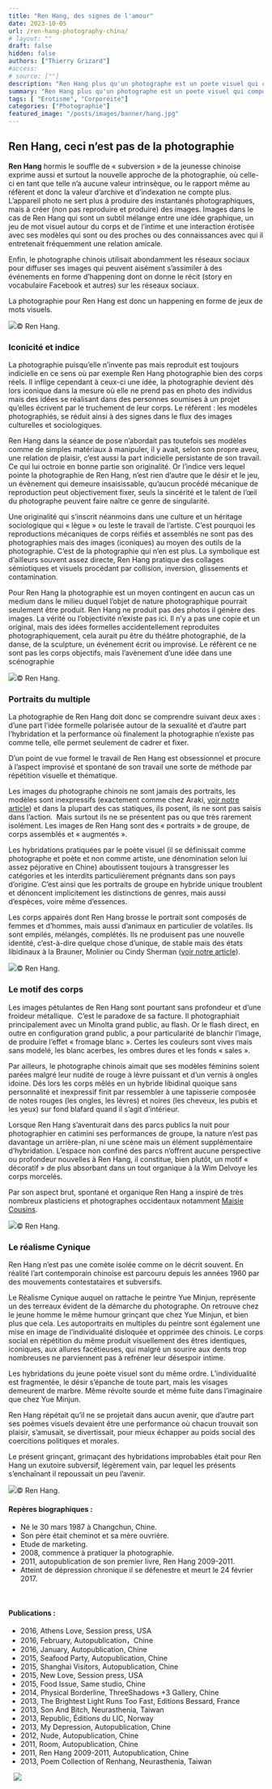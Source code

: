 ```yaml
---
title: "Ren Hang, des signes de l'amour"
date: 2023-10-05
url: /ren-hang-photography-china/
# layout: ""
draft: false
hidden: false
authors: ["Thierry Grizard"]
#access: 
# source: [""]
description: "Ren Hang plus qu'un photographe est un poete visuel qui compose en images des jeux de mots ou de signes. Il procède par collages, collisions et inversions."
summary: "Ren Hang plus qu'un photographe est un poete visuel qui compose en images des jeux de mots ou de signes. Il procède par collages, collisions et inversions."
tags: [ "Erotisme", "Corporéité"]
categories: ["Photographie"]
featured_image: "/posts/images/banner/hang.jpg"
---
```

## Ren Hang, ceci n’est pas de la photographie

**Ren Hang** hormis le souffle de « subversion » de la jeunesse chinoise exprime aussi et surtout la nouvelle approche de la photographie, où celle-ci en tant que telle n’a aucune valeur intrinsèque, ou le rapport même au réfèrent et donc la valeur d’archive et d’indexation ne compte plus. L’appareil photo ne sert plus à produire des instantanés photographiques, mais à créer (non pas reproduire et produire) des images. Images dans le cas de Ren Hang qui sont un subtil mélange entre une idée graphique, un jeu de mot visuel autour du corps et de l’intime et une interaction érotisée avec ses modèles qui sont ou des proches ou des connaissances avec qui il entretenait fréquemment une relation amicale.

Enfin, le photographe chinois utilisait abondamment les réseaux sociaux pour diffuser ses images qui peuvent aisément s’assimiler à des événements en forme d’happening dont on donne le récit (story en vocabulaire Facebook et autres) sur les réseaux sociaux.

La photographie pour Ren Hang est donc un happening en forme de jeux de mots visuels.

![](/posts/images/hang/ren-hang-solo-show-new-york-china-photography-klein-sun-gallery-art-gallery-athens-love.012.jpg)© Ren Hang.

### Iconicité et indice

La photographie puisqu’elle n’invente pas mais reproduit est toujours indicielle en ce sens où par exemple Ren Hang photographie bien des corps réels. Il inflige cependant à ceux-ci une idée, la photographie devient dès lors iconique dans la mesure où elle ne prend pas en photo des individus mais des idées se réalisant dans des personnes soumises à un projet qu’elles écrivent par le truchement de leur corps. Le réfèrent : les modèles photographiés, se réduit ainsi à des signes dans le flux des images culturelles et sociologiques.

Ren Hang dans la séance de pose n’abordait pas toutefois ses modèles comme de simples matériaux à manipuler, il y avait, selon son propre aveu, une relation de plaisir, c’est aussi la part indicielle persistante de son travail. Ce qui lui octroie en bonne partie son originalité. Or l’indice vers lequel pointe la photographie de Ren Hang, n’est rien d’autre que le désir et le jeu, un évènement qui demeure insaisissable, qu’aucun procédé mécanique de reproduction peut objectivement fixer, seuls la sincérité et le talent de l’œil du photographe peuvent faire naître ce genre de singularité.

Une originalité qui s’inscrit néanmoins dans une culture et un héritage sociologique qui « lègue » ou leste le travail de l’artiste. C’est pourquoi les reproductions mécaniques de corps réifiés et assemblés ne sont pas des photographies mais des images (iconiques) au moyen des outils de la photographie. C’est de la photographie qui n’en est plus. La symbolique est d’ailleurs souvent assez directe, Ren Hang pratique des collages sémiotiques et visuels procédant par collision, inversion, glissements et contamination.

Pour Ren Hang la photographie est un moyen contingent en aucun cas un medium dans le milieu duquel l’objet de nature photographique pourrait seulement être produit. Ren Hang ne produit pas des photos il génère des images. La vérité ou l’objectivité n’existe pas ici. Il n’y a pas une copie et un original, mais des idées formelles accidentellement reproduites photographiquement, cela aurait pu être du théâtre photographié, de la danse, de la sculpture, un événement écrit ou improvisé. Le réfèrent ce ne sont pas les corps objectifs, mais l’avènement d’une idée dans une scénographie

![](/posts/images/hang/ren-hang_photography_solo-show_mep.009.jpg)© Ren Hang.

### Portraits du multiple

La photographie de Ren Hang doit donc se comprendre suivant deux axes : d’une part l’idée formelle polarisée autour de la sexualité et d’autre part l’hybridation et la performance où finalement la photographie n’existe pas comme telle, elle permet seulement de cadrer et fixer.

D’un point de vue formel le travail de Ren Hang est obsessionnel et procure à l’aspect improvisé et spontané de son travail une sorte de méthode par répétition visuelle et thématique.

Les images du photographe chinois ne sont jamais des portraits, les modèles sont inexpressifs (exactement comme chez Araki, [voir notre article](/araki/)) et dans la plupart des cas statiques, ils posent, ils ne sont pas saisis dans l’action.  Mais surtout ils ne se présentent pas ou que très rarement isolément. Les images de Ren Hang sont des « portraits » de groupe, de corps assemblés et « augmentés ».

Les hybridations pratiquées par le poète visuel (il se définissait comme photographe et poète et non comme artiste, une dénomination selon lui assez péjorative en Chine) aboutissent toujours à transgresser les catégories et les interdits particulièrement prégnants dans son pays d’origine. C’est ainsi que les portraits de groupe en hybride unique troublent et dénoncent implicitement les distinctions de genres, mais aussi d’espèces, voire même d’essences.

Les corps appairés dont Ren Hang brosse le portrait sont composés de femmes et d’hommes, mais aussi d’animaux en particulier de volatiles. Ils sont empilés, mélangés, complétés. Ils ne produisent pas une nouvelle identité, c’est-à-dire quelque chose d’unique, de stable mais des états libidinaux à la Brauner, Molinier ou Cindy Sherman ([voir notre article](/cindy-sherman-picture-generation/)).

![](/posts/images/hang/ren-hang_photography_solo-show_mep.006.jpg)© Ren Hang.

### Le motif des corps

Les images pétulantes de Ren Hang sont pourtant sans profondeur et d’une froideur métallique.  C’est le paradoxe de sa facture. Il photographiait principalement avec un Minolta grand public, au flash. Or le flash direct, en outre en configuration grand public, a pour particularité de blanchir l’image, de produire l’effet « fromage blanc ». Certes les couleurs sont vives mais sans modelé, les blanc acerbes, les ombres dures et les fonds « sales ».

Par ailleurs, le photographe chinois aimait que ses modèles féminins soient parées malgré leur nudité de rouge à lèvre puissant et d’un vernis à ongles idoine. Dés lors les corps mêlés en un hybride libidinal quoique sans personnalité et inexpressif finit par ressembler à une tapisserie composée de notes rouges (les ongles, les lèvres) et noires (les cheveux, les pubis et les yeux) sur fond blafard quand il s’agit d’intérieur.

Lorsque Ren Hang s’aventurait dans des parcs publics la nuit pour photographier en catimini ses performances de groupe, la nature n’est pas davantage un arrière-plan, ni une scène mais un élément supplémentaire d’hybridation. L’espace non confiné des parcs n’offrent aucune perspective ou profondeur nouvelles à Ren Hang, il constitue, bien plutôt, un motif « décoratif » de plus absorbant dans un tout organique à la Wim Delvoye les corps morcelés.

Par son aspect brut, spontané et organique Ren Hang a inspiré de très nombreux plasticiens et photographes occidentaux notamment [Maisie Cousins](/maisie-cousins-feminisme-erotisme/).

![](/posts/images/hang/ren-hang_photography_solo-show_mep.001-2.jpg)© Ren Hang.

### Le réalisme Cynique

Ren Hang n’est pas une comète isolée comme on le décrit souvent. En réalité l’art contemporain chinoise est parcouru depuis les années 1960 par des mouvements contestataires et subversifs.

Le Réalisme Cynique auquel on rattache le peintre Yue Minjun, représente un des terreaux évident de la démarche du photographe. On retrouve chez le jeune homme le même humour grinçant que chez Yue Minjun, et bien plus que cela. Les autoportraits en multiples du peintre sont également une mise en image de l’individualité disloquée et opprimée des chinois. Le corps social en répétition du même produit visuellement des êtres identiques, iconiques, aux allures facétieuses, qui malgré un sourire aux dents trop nombreuses ne parviennent pas à refréner leur désespoir intime.

Les hybridations du jeune poète visuel sont du même ordre. L’individualité est fragmentée, le désir s’épanche de toute part, mais les visages demeurent de marbre. Même révolte sourde et même fuite dans l’imaginaire que chez Yue Minjun.

Ren Hang répétait qu’il ne se projetait dans aucun avenir, que d’autre part ses poèmes visuels devaient être une performance où chacun trouvait son plaisir, s’amusait, se divertissait, pour mieux échapper au poids social des coercitions politiques et morales.

Le présent grinçant, grimaçant des hybridations improbables était pour Ren Hang un exutoire subversif, légèrement vain, par lequel les présents s’enchaînant il repoussait un peu l’avenir.

![](/posts/images/hang/ren-hang_photography_solo-show_mep.003.jpg)© Ren Hang.

#### Repères biographiques :

* Né le 30 mars 1987 à Changchun, Chine.
* Son père était cheminot et sa mère ouvrière.
* Etude de marketing.
* 2008, commence à pratiquer la photographie.
* 2011, autopublication de son premier livre, Ren Hang 2009-2011.
* Atteint de dépression chronique il se défenestre et meurt le 24 février 2017.

⠀
#### Publications :

* 2016, Athens Love, Session press, USA
* 2016, February, Autopublication，Chine
* 2016, January, Autopublication, Chine
* 2015, Seafood Party, Autopublication, Chine
* 2015, Shanghai Visitors, Autopublication, Chine
* 2015, New Love, Session press, USA
* 2015, Food Issue, Same studio, Chine
* 2014, Physical Borderline, ThreeShadows +3 Gallery, Chine
* 2013, The Brightest Light Runs Too Fast, Editions Bessard, France
* 2013, Son And Bitch, Neurasthenia, Taiwan
* 2013, Republic, Éditions du LIC, Norway
* 2013, My Depression, Autopublication, Chine
* 2012, Nude, Autopublication, Chine
* 2011, Room, Autopublication, Chine
* 2011, Ren Hang 2009-2011, Autopublication, Chine
* 2013, Poem Collection of Renhang, Neurasthenia, Taiwan

⠀![](/posts/images/hang/ren-hang_mep_paris_2019_photography.001-5.jpg) 
